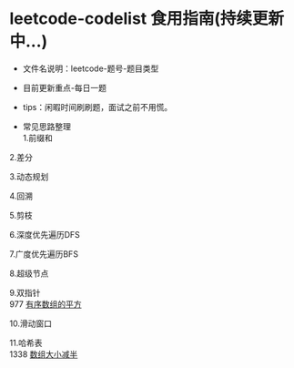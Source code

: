 # leetcode-codelist 食用指南(持续更新中...)

- 文件名说明：leetcode-题号-题目类型
- 目前更新重点-每日一题 
- tips：闲暇时间刷刷题，面试之前不用慌。

- 常见思路整理  
1.前缀和    
  
2.差分  
  
3.动态规划  
  
4.回溯  
  
5.剪枝  
  
6.深度优先遍历DFS  
  
7.广度优先遍历BFS  
  
8.超级节点  
  
9.双指针  
    977 [有序数组的平方](https://github.com/Oakenshield-Su/leetcode-codelist/blob/master/leetcode-977-array.cpp)
  
10.滑动窗口  
  
11.哈希表  
    1338 [数组大小减半](https://github.com/Oakenshield-Su/leetcode-codelist/blob/master/leetcode-1338-hash.cpp)
